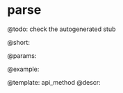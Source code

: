 parse
=============


@todo:
	check the autogenerated stub

@short:
	

@params:





@example:

@template:	api_method
@descr:

